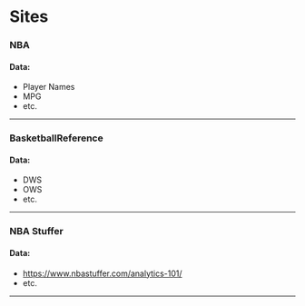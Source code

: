 # Sites

### NBA
#### Data:
* Player Names
* MPG
* etc.
---
### BasketballReference
#### Data:
* DWS
* OWS
* etc.
---
### NBA Stuffer
#### Data:
* https://www.nbastuffer.com/analytics-101/
* etc.
---